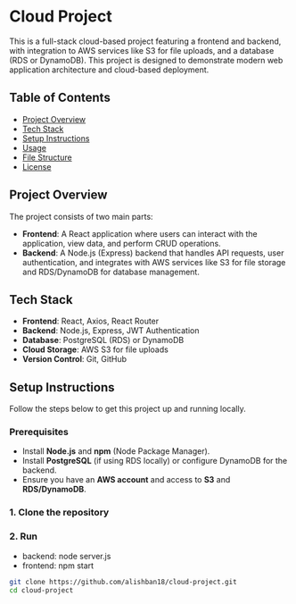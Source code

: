 # Cloud Project

This is a full-stack cloud-based project featuring a frontend and backend, with integration to AWS services like S3 for file uploads, and a database (RDS or DynamoDB). This project is designed to demonstrate modern web application architecture and cloud-based deployment.

## Table of Contents
- [Project Overview](#project-overview)
- [Tech Stack](#tech-stack)
- [Setup Instructions](#setup-instructions)
- [Usage](#usage)
- [File Structure](#file-structure)
- [License](#license)

## Project Overview

The project consists of two main parts:
- **Frontend**: A React application where users can interact with the application, view data, and perform CRUD operations.
- **Backend**: A Node.js (Express) backend that handles API requests, user authentication, and integrates with AWS services like S3 for file storage and RDS/DynamoDB for database management.

## Tech Stack

- **Frontend**: React, Axios, React Router
- **Backend**: Node.js, Express, JWT Authentication
- **Database**: PostgreSQL (RDS) or DynamoDB
- **Cloud Storage**: AWS S3 for file uploads
- **Version Control**: Git, GitHub

## Setup Instructions

Follow the steps below to get this project up and running locally.

### Prerequisites
- Install **Node.js** and **npm** (Node Package Manager).
- Install **PostgreSQL** (if using RDS locally) or configure DynamoDB for the backend.
- Ensure you have an **AWS account** and access to **S3** and **RDS/DynamoDB**.

### 1. Clone the repository

### 2. Run

- backend: node server.js
- frontend: npm start

```bash
git clone https://github.com/alishban18/cloud-project.git
cd cloud-project
